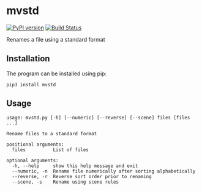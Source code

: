mvstd
=====

[![PyPI version](https://badge.fury.io/py/mvstd.svg)](https://badge.fury.io/py/mvstd)
[![Build Status](https://travis-ci.org/jncraton/mvstd.svg?branch=master)](https://travis-ci.org/jncraton/mvstd)

Renames a file using a standard format

Installation
------------

The program can be installed using pip:

```
pip3 install mvstd
```

Usage
-----

```
usage: mvstd.py [-h] [--numeric] [--reverse] [--scene] files [files ...]

Rename files to a standard format

positional arguments:
  files          List of files

optional arguments:
  -h, --help     show this help message and exit
  --numeric, -n  Rename file numerically after sorting alphabetically
  --reverse, -r  Reverse sort order prior to renaming
  --scene, -s    Rename using scene rules
```
